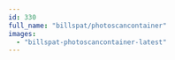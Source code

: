 ```yaml
---
id: 330
full_name: "billspat/photoscancontainer"
images: 
  - "billspat-photoscancontainer-latest"
---
```

